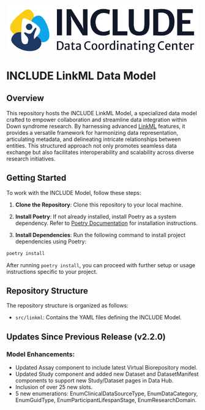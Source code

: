 [![INCLUDE DCC Logo](src/docs/images/include-dcc_logo.png)](https://includedcc.org/)

# INCLUDE LinkML Data Model

## Overview

This repository hosts the INCLUDE LinkML Model, a specialized data model crafted to empower collaboration and streamline data integration within Down syndrome research. By harnessing advanced [LinkML](https://linkml.io/) features, it provides a versatile framework for harmonizing data representation, articulating metadata, and delineating intricate relationships between entities. This structured approach not only promotes seamless data exchange but also facilitates interoperability and scalability across diverse research initiatives.

## Getting Started

To work with the INCLUDE Model, follow these steps:

1. **Clone the Repository**: Clone this repository to your local machine.

2. **Install Poetry**: If not already installed, install Poetry as a system dependency. Refer to [Poetry Documentation](https://python-poetry.org/docs/#installation) for installation instructions.

3. **Install Dependencies**: Run the following command to install project dependencies using Poetry:

```bash
poetry install
```

After running `poetry install`, you can proceed with further setup or usage instructions specific to your project.

## Repository Structure

The repository structure is organized as follows:

- `src/linkml`: Contains the YAML files defining the INCLUDE Model.

## Updates Since Previous Release (v2.2.0)

### Model Enhancements:

- Updated Assay component to include latest Virtual Biorepository model.
- Updated Study component and added new Dataset and DatasetManifest components to support new Study/Dataset pages in Data Hub.
- Inclusion of over 25 new slots.
- 5 new enumerations: EnumClinicalDataSourceType, EnumDataCategory, EnumGuidType, EnumParticipantLifespanStage, EnumResearchDomain.



